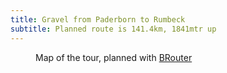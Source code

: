 ```yaml
---
title: Gravel from Paderborn to Rumbeck
subtitle: Planned route is 141.4km, 1841mtr up
---
```

<figure>
<img alt="" src="/img/2020-09-07-map-gravel-paderborn-rumbeck.png" />
<figcaption>Map of the tour, planned with <a href="http://brouter.de/brouter-web/#map=9/51.2911/6.7978/standard&lonlats=8.809018,51.715994;8.805156,51.714613;8.805113,51.712405;8.804255,51.710251;8.799405,51.708337;8.796015,51.709108;8.790951,51.710544;8.739967,51.66441;8.742714,51.509381;8.707352,51.469407;8.598175,51.28382;8.371582,51.251583;8.187218,51.262237;8.085938,51.342615;8.107395,51.386994">BRouter</a></figcaption>
</figure>
